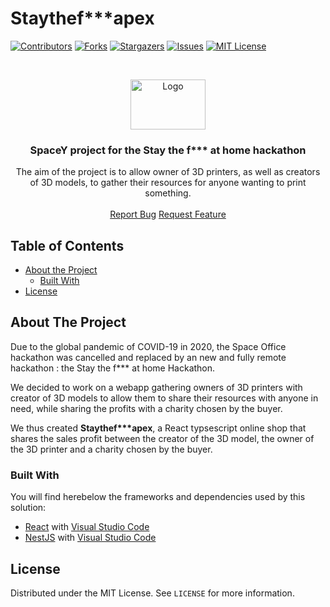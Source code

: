# Staythef\*\*\*apex

<!--
	Huge thank you to this repository for their amazing README template!
	https://github.com/othneildrew/Best-README-Template/blob/master/README.md
-->

<!-- PROJECT SHIELDS -->

[![Contributors][contributors-shield]][contributors-url]
[![Forks][forks-shield]][forks-url]
[![Stargazers][stars-shield]][stars-url]
[![Issues][issues-shield]][issues-url]
[![MIT License][license-shield]][license-url]

<!-- PROJECT LOGO -->
<br />
<p align="center">
  <a href="https://github.com/wearespacey/staythef-apex">
    <img src="https://nsa40.casimages.com/img/2019/08/11/190811015143756586.jpg" alt="Logo" width="120" height="80">
  </a>

  <h3 align="center">SpaceY project for the Stay the f*** at home hackathon</h3>

  <p align="center">
    The aim of the project is to allow owner of 3D printers, as well as creators of 3D models, to gather their resources for anyone wanting to print something.
    <br />
    <br />
    <a href="https://github.com/wearespacey/staythef-apex/issues">Report Bug</a>
    <a href="https://github.com/wearespacey/staythef-apex/issues">Request Feature</a>
  </p>
</p>

<!-- TABLE OF CONTENTS -->

## Table of Contents

-   [About the Project](#about-the-project)
    -   [Built With](#built-with)
-   [License](#license)

<!-- ABOUT THE PROJECT -->

## About The Project

Due to the global pandemic of COVID-19 in 2020, the Space Office hackathon was cancelled and replaced by an new and fully remote hackathon : the Stay the f\*\*\* at home Hackathon.

We decided to work on a webapp gathering owners of 3D printers with creator of 3D models to allow them to share their resources with anyone in need, while sharing the profits with a charity chosen by the buyer.

We thus created **Staythef\*\*\*apex**, a React typsescript online shop that shares the sales profit between the creator of the 3D model, the owner of the 3D printer and a charity chosen by the buyer.

### Built With

You will find herebelow the frameworks and dependencies used by this solution:

-   [React](https://reactjs.org/) with [Visual Studio Code](https://code.visualstudio.com/)
-   [NestJS](https://nestjs.com/) with [Visual Studio Code](https://code.visualstudio.com/)

<!-- LICENSE -->

## License

Distributed under the MIT License. See `LICENSE` for more information.

<!-- MARKDOWN LINKS & IMAGES -->
<!-- https://www.markdownguide.org/basic-syntax/#reference-style-links -->

[contributors-shield]: https://img.shields.io/github/contributors/wearespacey/staythef-apex?style=flat-square
[contributors-url]: https://github.com/wearespacey/staythef-apex/graphs/contributors
[forks-shield]: https://img.shields.io/github/forks/wearespacey/staythef-apex?style=flat-square
[forks-url]: https://github.com/wearespacey/staythef-apex/network/members
[stars-shield]: https://img.shields.io/github/stars/wearespacey/staythef-apex?style=flat-square
[stars-url]: https://github.com/wearespacey/staythef-apex/stargazers
[issues-shield]: https://img.shields.io/github/issues/wearespacey/staythef-apex?style=flat-square
[issues-url]: https://github.com/wearespacey/staythef-apex/issues
[license-shield]: https://img.shields.io/github/license/wearespacey/staythef-apex?style=flat-square
[license-url]: https://github.com/wearespacey/staythef-apex/blob/master/LICENSE
